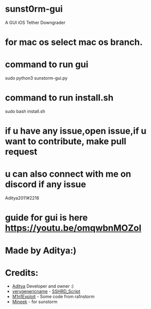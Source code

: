 # sunst0rm-gui
A GUI iOS Tether Downgrader 

# for mac os select mac os branch.

# command to run gui
sudo python3 sunstorm-gui.py

# command to run install.sh
sudo bash install.sh

# if u have any issue,open issue,if u want to contribute, make pull request

# u can also connect with me on discord if any issue 

Aditya2011#2218

# guide for gui is here https://youtu.be/omqwbnMOZoI

# Made by Aditya:)

# Credits:
- [Aditya](https://github.com/aditya20110) Developer and owner :)
- [verygenericname](https://github.com/verygenericname) - [SSHRD_Script](https://github.com/verygenericname/SSHRD_Script)
- [M1n1Exploit](https://github.com/Mini-Exploit) - Some code from ra1nstorm
- [Mineek](https://github.com/mineek) - for sunstorm
